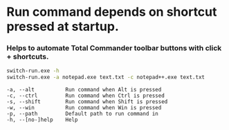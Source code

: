 # Run command depends on shortcut pressed at startup.

### Helps to automate Total Commander toolbar buttons with click + shortcuts.


```bash
switch-run.exe -h
switch-run.exe -a notepad.exe text.txt -c notepad++.exe text.txt
```

```
-a, --alt          Run command when Alt is pressed
-c, --ctrl         Run command when Ctrl is pressed
-s, --shift        Run command when Shift is pressed
-w, --win          Run command when Win is pressed
-p, --path         Default path to run command in
-h, --[no-]help    Help
```
